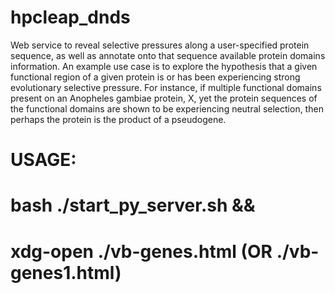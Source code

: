 # hpcleap_dnds

Web service to reveal selective pressures along a user-specified protein sequence, as well as annotate onto that sequence available protein domains information. An example use case is to explore the hypothesis that a given functional region of a given protein is or has been experiencing strong evolutionary selective pressure. For instance, if multiple functional domains present on an Anopheles gambiae protein, X, yet the protein sequences of the functional domains are shown to be experiencing neutral selection, then perhaps the protein is the product of a pseudogene. 

# 
# USAGE:
#
#	bash ./start_py_server.sh &&
# 	xdg-open ./vb-genes.html  (OR ./vb-genes1.html)
#

